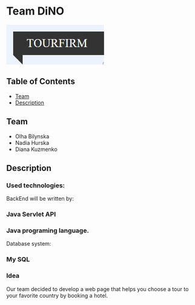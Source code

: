 # Team DiNO
![logo](/images/tourfirmlogo.png)

## Table of Contents
- [Team](#team)
- [Description](#description)

## Team
- Olha Bilynska
- Nadia Hurska
- Diana Kuzmenko
  
## Description
### Used technologies:
BackEnd will be written by:
### Java Servlet API
### Java programing language.

Database system:
### My SQL

### Idea
Our team decided to develop a web page that helps you choose a tour to your favorite country by booking a hotel.

